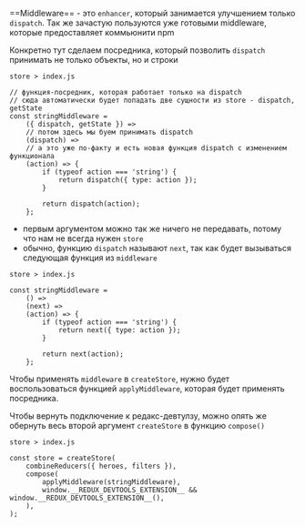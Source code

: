 
==Middleware== - это `enhancer`, который занимается улучшением только `dispatch`. Так же зачастую пользуются уже готовыми middleware, которые предоставляет коммьюнити npm

Конкретно тут сделаем посредника, который позволить `dispatch` принимать не только объекты, но и строки 

`store > index.js`
```JS
// функция-посредник, которая работает только на dispatch
// сюда автоматически будет попадать две сущности из store - dispatch, getState
const stringMiddleware =
	({ dispatch, getState }) =>
	// потом здесь мы буем принимать dispatch
	(dispatch) =>
	// а это уже по-факту и есть новая функция dispatch с изменением функционала
	(action) => {
		if (typeof action === 'string') {
			return dispatch({ type: action });
		}

		return dispatch(action);
	};
```

- первым аргументом можно так же ничего не передавать, потому что нам не всегда нужен `store`
- обычно, функцию `dispatch` называют `next`, так как будет вызываться следующая функция из `middleware`

`store > index.js`
```JS
const stringMiddleware =
	() =>
	(next) =>
	(action) => {
		if (typeof action === 'string') {
			return next({ type: action });
		}

		return next(action);
	};
```

Чтобы применять `middleware` в `createStore`, нужно будет воспользоваться функцией `applyMiddleware`, которая будет применять посредника. 

Чтобы вернуть подключение к редакс-девтулзу, можно опять же обернуть весь второй аргумент `createStore` в функцию `compose()`

`store > index.js`
```JS
const store = createStore(
	combineReducers({ heroes, filters }),
	compose(
		applyMiddleware(stringMiddleware),
		window.__REDUX_DEVTOOLS_EXTENSION__ && window.__REDUX_DEVTOOLS_EXTENSION__(),
	),
);
```
